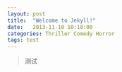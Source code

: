 ```yaml
---
layout: post
title:  "Welcome to Jekyll!"
date:   2013-11-10 10:18:00
categories: Thriller Comedy Horror
tags: test
---
```



> 测试